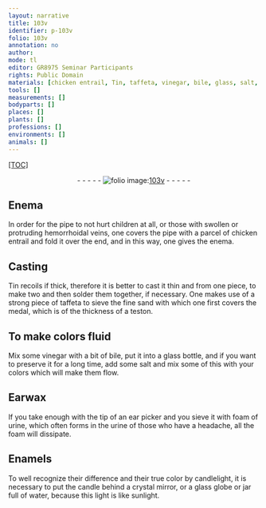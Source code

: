 ```yaml
---
layout: narrative
title: 103v
identifier: p-103v
folio: 103v
annotation: no
author:
mode: tl
editor: GR8975 Seminar Participants
rights: Public Domain
materials: [chicken entrail, Tin, taffeta, vinegar, bile, glass, salt, Earwax, urine, Enamels, crystal, water]
tools: []
measurements: []
bodyparts: []
places: []
plants: []
professions: []
environments: []
animals: []
---
```


<p><a href="{{ site.baseurl }}/diplomatic/">[TOC]</a></p><div class="folio" align="center">- - - - - <a href="http://gallica.bnf.fr/ark:/12148/btv1b10500001g/f212.image" target="_blank"><img src="https://cu-mkp.github.io/2017-workshop-edition/assets/photo-icon.png" alt="folio image: " style="display:inline-block; margin-bottom:-3px;"/>103v</a> - - - - - </div>  
  

## Enema

 
 In order for the pipe to not hurt children at all, or those with swollen or protruding hemorrhoidal veins, one covers the pipe with a parcel of <span class="m">chicken entrail</span> and fold it over the end, and in this way, one gives the enema.
 
 
  

## Casting

 
 <span class="m">Tin</span> recoils if thick, therefore it is better to cast it thin and from one piece, to make two and then solder them together, if necessary. One makes use of a strong piece of <span class="m">taffeta</span> to sieve the fine sand with which one first covers the medal, which is of the thickness of a teston.
 
 
  

## To make colors fluid

 
 Mix some <span class="m">vinegar</span> with a bit of <span class="m">bile</span>, put it into a <span class="m">glass</span> bottle, and if you want to preserve it for a long time, add some <span class="m">salt</span> and mix some of this with your colors which will make them flow.
 
 
  

## <span class="m">Earwax</span>

 
 If you take enough with the tip of an ear picker and you sieve it with foam of <span class="m">urine</span>, which often forms in <span class="sup">the <span class="m">urine</span></span> of those who have a headache, all the foam will dissipate.
 
 
  

## <span class="m">Enamels</span>

 
 To well recognize their difference and their true color by candlelight, it is necessary to put the candle behind a <span class="m">crystal</span> mirror, or a <span class="m">glass</span> globe or jar full of <span class="m">water</span>, because this light is like sunlight.
 
